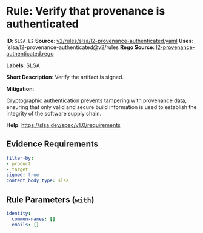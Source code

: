 # Rule: Verify that provenance is authenticated

**ID**: `SLSA.L2`
**Source**: [v2/rules/slsa/l2-provenance-authenticated.yaml](https://github.com/scribe-public/sample-policies/v2/rules/slsa/l2-provenance-authenticated.yaml)
**Uses**: `slsa/l2-provenance-authenticated@v2/rules
**Rego Source**: [l2-provenance-authenticated.rego](https://github.com/scribe-public/sample-policies/v2/rules/slsa/l2-provenance-authenticated.rego)

**Labels**: SLSA

**Short Description**: Verify the artifact is signed.

**Mitigation**:

Cryptographic authentication prevents tampering with provenance data, ensuring that only valid and secure build information is used to establish the integrity of the software supply chain.


**Help**: https://slsa.dev/spec/v1.0/requirements

## Evidence Requirements

```yaml
filter-by:
- product
- target
signed: true
content_body_type: slsa
```
## Rule Parameters (`with`)

```yaml
identity:
  common-names: []
  emails: []
```
